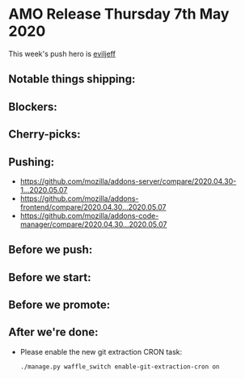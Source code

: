 # AMO Release Thursday 7th May 2020

This week's push hero is [eviljeff](https://github.com/eviljeff)

## Notable things shipping:

## Blockers:

## Cherry-picks:

## Pushing:

- https://github.com/mozilla/addons-server/compare/2020.04.30-1...2020.05.07
- https://github.com/mozilla/addons-frontend/compare/2020.04.30...2020.05.07
- https://github.com/mozilla/addons-code-manager/compare/2020.04.30...2020.05.07

## Before we push:

## Before we start:

## Before we promote:

## After we're done:

- Please enable the new git extraction CRON task:

  ```
  ./manage.py waffle_switch enable-git-extraction-cron on
  ```
